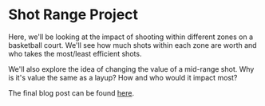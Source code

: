 # Shot Range Project

Here, we'll be looking at the impact of shooting within different zones on a basketball court. We'll see how much shots within each zone are worth and who takes the most/least efficient shots.

We'll also explore the idea of changing the value of a mid-range shot. Why is it's value the same as a layup? How and who would it impact most?

The final blog post can be found [here](https://jcampbellsjci.github.io/shot_range/).